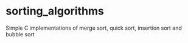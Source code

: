 # sorting_algorithms
Simple C implementations of merge sort, quick sort, insertion sort and bubble sort
